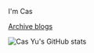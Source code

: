 I'm Cas

[Archive blogs](https://www.notion.so/Notes-table-304e00d84228430f9b72e765ddec0129)

![Cas Yu's GitHub stats](https://github-readme-stats.vercel.app/api?username=casyuyii&show_icons=true)
